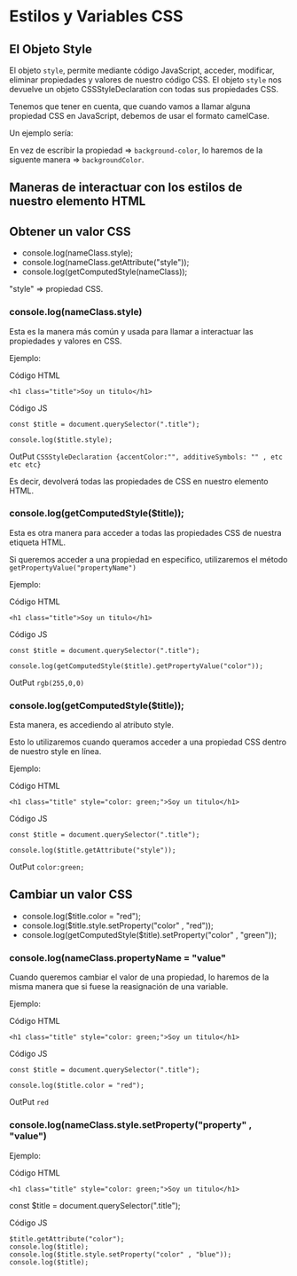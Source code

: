 # Estilos y Variables CSS #

## El Objeto Style ##
El objeto `style`, permite mediante código JavaScript, acceder, modificar, eliminar propiedades y valores de nuestro código CSS. El objeto `style` nos devuelve un objeto CSSStyleDeclaration con todas sus propiedades CSS. 

Tenemos que tener en cuenta, que cuando vamos a llamar alguna propiedad CSS en JavaScript, debemos de usar el formato camelCase.

Un ejemplo sería:

En vez de escribir la propiedad => `background-color`, lo haremos de la siguente manera => `backgroundColor`.

## Maneras de interactuar con los estilos de nuestro elemento HTML ##

## Obtener un valor CSS ##
- console.log(nameClass.style);
- console.log(nameClass.getAttribute("style"));
- console.log(getComputedStyle(nameClass));

"style" => propiedad CSS.

### console.log(nameClass.style) ###
Esta es la manera más común y usada para llamar a interactuar las propiedades y valores en CSS.

Ejemplo:

Código HTML

`<h1 class="title">Soy un titulo</h1>`

Código JS

````
const $title = document.querySelector(".title");

console.log($title.style);
````

OutPut
`CSSStyleDeclaration {accentColor:"", additiveSymbols: "" , etc etc etc}`

Es decir, devolverá todas las propiedades de CSS en nuestro elemento HTML.


### console.log(getComputedStyle($title)); ###

Esta es otra manera para acceder a todas las propiedades CSS de nuestra etiqueta HTML. 

Si queremos acceder a una propiedad en especifico, utilizaremos el método `getPropertyValue("propertyName")`

Ejemplo:

Código HTML

`<h1 class="title">Soy un titulo</h1>`

Código JS

````
const $title = document.querySelector(".title");

console.log(getComputedStyle($title).getPropertyValue("color"));
````

OutPut
`rgb(255,0,0)`


### console.log(getComputedStyle($title)); ###
Esta manera, es accediendo al atributo style. 

Esto lo utilizaremos cuando queramos acceder a una propiedad CSS dentro de nuestro style en línea.

Ejemplo:

Código HTML

`<h1 class="title" style="color: green;">Soy un titulo</h1>`

Código JS

````
const $title = document.querySelector(".title");

console.log($title.getAttribute("style"));
````

OutPut
`color:green;`


## Cambiar un valor CSS ##
- console.log($title.color = "red");
- console.log($title.style.setProperty("color" , "red"));
- console.log(getComputedStyle($title).setProperty("color" , "green"));

###  console.log(nameClass.propertyName = "value" ###
Cuando queremos cambiar el valor de una propiedad, lo haremos de la misma manera que si fuese la reasignación de una variable.

Ejemplo:

Código HTML

`<h1 class="title" style="color: green;">Soy un titulo</h1>`

Código JS

````
const $title = document.querySelector(".title");

console.log($title.color = "red");
````

OutPut 
`red`


###  console.log(nameClass.style.setProperty("property" , "value") ###

Ejemplo:

Código HTML

`<h1 class="title" style="color: green;">Soy un titulo</h1>`

const $title = document.querySelector(".title");

Código JS

````
$title.getAttribute("color");
console.log($title);
console.log($title.style.setProperty("color" , "blue"));
console.log($title);
`````

